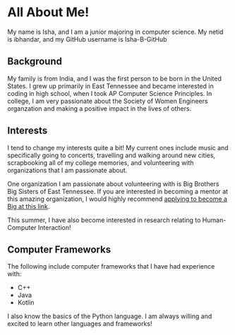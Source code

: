 # All About Me!
My name is Isha, and I am a junior majoring in computer science. My netid is ibhandar, and my GitHub username is Isha-B-GitHub

## Background
My family is from India, and I was the first person to be born in the United States. I grew up primarily in East Tennessee and became interested in coding in high school, when I took AP Computer Science Principles. In college, I am very passionate about the Society of Women Engineers organzation and making a positive impact in the lives of others.

## Interests
I tend to change my interests quite a bit! My current ones include music and specifically going to concerts, travelling and walking around new cities, scrapbooking all of my college memories, and volunteering with organizations that I am passionate about. 

One organization I am passionate about volunteering with is Big Brothers Big Sisters of East Tennessee. If you are interested in becoming a mentor at this amazing organization, I would highly recommend [applying to become a Big at this link](https://tennesseebig.org/get-involved/).

This summer, I have also become interested in research relating to Human-Computer Interaction!

## Computer Frameworks
The following include computer frameworks that I have had experience with:
* C++
* Java
* Kotlin

I also know the basics of the Python language. I am always willing and excited to learn other languages and frameworks!
